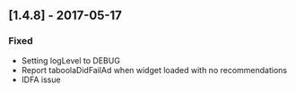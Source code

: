 ## [1.4.8] - 2017-05-17
### Fixed
- Setting logLevel to DEBUG
- Report taboolaDidFailAd when widget loaded with no recommendations
- IDFA issue
